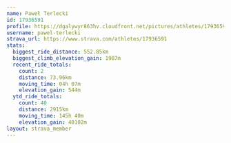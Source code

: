 ```yaml
---
name: Paweł Terlecki
id: 17936591
profile: https://dgalywyr863hv.cloudfront.net/pictures/athletes/17936591/5577025/4/large.jpg
username: pawel-terlecki
strava_url: https://www.strava.com/athletes/17936591
stats:
  biggest_ride_distance: 552.85km
  biggest_climb_elevation_gain: 1987m
  recent_ride_totals:
    count: 2
    distance: 73.96km
    moving_time: 04h 07m
    elevation_gain: 544m
  ytd_ride_totals:
    count: 40
    distance: 2915km
    moving_time: 145h 40m
    elevation_gain: 40102m
layout: strava_member
--- 
```

